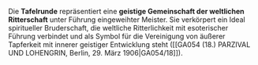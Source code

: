 
Die **Tafelrunde** repräsentiert eine **geistige Gemeinschaft der weltlichen Ritterschaft** unter Führung eingeweihter Meister. Sie verkörpert ein Ideal spiritueller Bruderschaft, die weltliche Ritterlichkeit mit esoterischer Führung verbindet und als Symbol für die Vereinigung von äußerer Tapferkeit mit innerer geistiger Entwicklung steht ([[GA054 (18.) PARZIVAL UND LOHENGRIN, Berlin, 29. März 1906|GA054/18]]).
